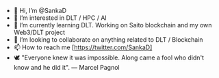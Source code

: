 - 👋 Hi, I’m @SankaD
- 👀 I’m interested in DLT / HPC / AI
- 🌱 I’m currently learning DLT. Working on Saito blockchain and my own Web3/DLT project
- 💞️ I’m looking to collaborate on anything related to DLT / Blockchain
- 📫 How to reach me [https://twitter.com/SankaD]
- 🕊️ "Everyone knew it was impossible. Along came a fool who didn't know and he did it". — Marcel Pagnol

<!---
SankaD/SankaD is a ✨ special ✨ repository because its `README.md` (this file) appears on your GitHub profile.
You can click the Preview link to take a look at your changes.
--->
